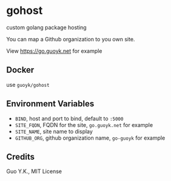 # gohost

custom golang package hosting

You can map a Github organization to you own site.

View https://go.guoyk.net for example

## Docker

use `guoyk/gohost`

## Environment Variables

* `BIND`, host and port to bind, default to `:5000`
* `SITE_FQDN`, FQDN for the site, `go.guoyk.net` for example
* `SITE_NAME`, site name to display
* `GITHUB_ORG`, github organization name, `go-guoyk` for example

## Credits

Guo Y.K., MIT License
